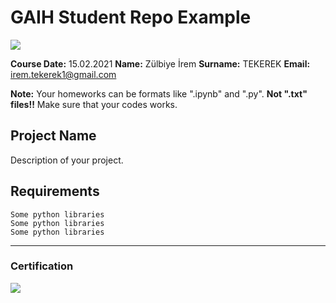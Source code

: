 # GAIH Student Repo Example
![](img/logo.png)

**Course Date:** 15.02.2021 
**Name:** Zülbiye İrem 
**Surname:** TEKEREK
**Email:** irem.tekerek1@gmail.com  

**Note:** Your homeworks can be formats like ".ipynb" and ".py". **Not ".txt" files!!** Make sure that your codes works.  

## Project Name
Description of your project.

## Requirements
```
Some python libraries
Some python libraries
Some python libraries
```
---

### Certification
![](img/certificate_ex.png)

